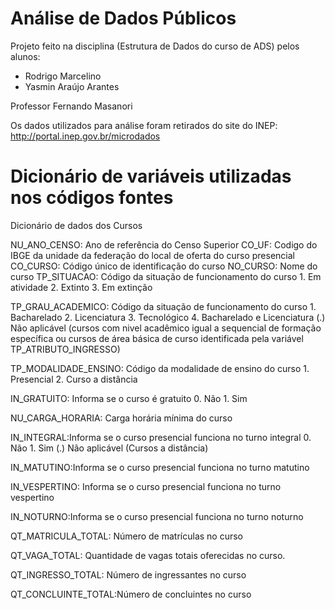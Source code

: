# Análise de Dados Públicos  

Projeto feito na disciplina (Estrutura de Dados do curso de ADS) pelos alunos:

 - Rodrigo Marcelino
 - Yasmin Araújo Arantes

Professor Fernando Masanori 

Os dados utilizados para análise foram retirados do site do INEP:
http://portal.inep.gov.br/microdados

# Dicionário de variáveis utilizadas nos códigos fontes

Dicionário de dados dos Cursos

NU_ANO_CENSO: Ano de referência do Censo Superior 
CO_UF: Codigo do IBGE da unidade da federação do local de oferta do curso presencial
CO_CURSO: Código único de identificação do curso
NO_CURSO: Nome do curso
TP_SITUACAO: Código da situação de funcionamento do curso
              1. Em atividade
              2. Extinto
              3. Em extinção
              
TP_GRAU_ACADEMICO: Código da situação de funcionamento do curso
              1. Bacharelado
              2. Licenciatura
              3. Tecnológico
              4. Bacharelado e Licenciatura
              (.) Não aplicável (cursos com nivel acadêmico igual a sequencial de formação específica ou  cursos de área básica de curso identificada pela variável TP_ATRIBUTO_INGRESSO)

TP_MODALIDADE_ENSINO: Código da modalidade de ensino do curso
              1. Presencial
              2. Curso a distância
           
IN_GRATUITO: Informa se o curso é gratuito
              0. Não
              1. Sim    

NU_CARGA_HORARIA: Carga horária mínima do curso

IN_INTEGRAL:Informa se o curso presencial funciona no turno integral
              0. Não
              1. Sim
              (.) Não aplicável (Cursos a distância)

IN_MATUTINO:Informa se o curso presencial funciona no turno matutino

IN_VESPERTINO: Informa se o curso presencial funciona no turno vespertino

IN_NOTURNO:Informa se o curso presencial funciona no turno noturno

QT_MATRICULA_TOTAL: Número de matrículas no curso

QT_VAGA_TOTAL: Quantidade de vagas totais oferecidas no curso.

QT_INGRESSO_TOTAL: Número de ingressantes no curso

QT_CONCLUINTE_TOTAL:Número de concluintes no curso
                  

